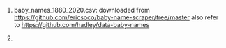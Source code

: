 1. baby_names_1880_2020.csv:
downloaded from https://github.com/ericsoco/baby-name-scraper/tree/master 
also refer to https://github.com/hadley/data-baby-names

2. 